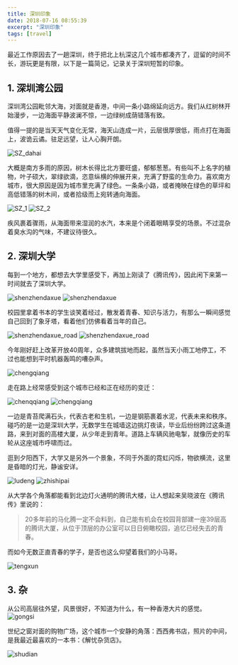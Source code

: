 ```yaml
---
title: 深圳印象
date: 2018-07-16 08:55:39
excerpt: "深圳印象"
tags: [travel]
---
```


最近工作原因去了一趟深圳，终于把北上杭深这几个城市都凑齐了，逗留的时间不长，游玩更是有限，以下是一篇简记，记录关于深圳短暂的印象。

<!--more-->

## 1. 深圳湾公园

深圳湾公园毗邻大海，对面就是香港，中间一条小路绵延向远方。我们从红树林开始漫步，一边海面平静波澜不惊，一边绿树成荫错落有致。

值得一提的是当天天气变化无常，海天山连成一片，云层很厚很低，雨点打在海面上，波诡云谲。驻足远望，让人心胸开朗。

![SZ_dahai](/assets/images/SZ_dahai.jpeg)

大概是南方多雨的原因，树木长得比北方要旺盛，郁郁葱葱。有些叫不上名字的植物，叶子硕大，翠绿欲滴，恣意纵横的伸展开来，充满了野蛮的生命力。喜欢南方城市，很大原因是因为城市里充满了绿色。一条条小路，或者掩映在绿色的草坪和高低错落的树木间，或者拾级而上宛转通向海面。

![SZ_1](/assets/images/SZ_1.jpeg)
![SZ_2](/assets/images/SZ_2.jpeg)

疾风裹着骤雨，从海面带来湿润的水汽，本来是个闭着眼睛享受的场景。不过混杂着臭水沟的气味，不建议待很久。

## 2. 深圳大学

每到一个地方，都想去大学里感受下，再加上刚读了《腾讯传》，因此闲下来第一时间就去了深圳大学。

![shenzhendaxue](/assets/images/SZ_daxue.jpeg)
![shenzhendaxue](/assets/images/SZ_daxue2.jpeg)

校园里拿着书本的学生谈笑着经过，散发着青春、知识与活力，有那么一瞬间感觉自己回到了象牙塔，看着他们仿佛看着当年的自己。

![shenzhendaxue_road](/assets/images/SZ_daxue_road1.jpeg)
![shenzhendaxue_road](/assets/images/SZ_daxue_road2.jpeg)

今年刚好赶上改革开放40周年，众多建筑拔地而起，虽然当天小雨工地停工，不过也能想到平时机器轰鸣的嘈杂声。

![chengqiang](/assets/images/SZ_chengqiang1.jpeg)

走在路上经常感受到这个城市已经和正在经历的变迁：

![chenqqiang](/assets/images/SZ_chengqiang2.jpeg)
![chengqiang](/assets/images/SZ_chengqiang3.jpeg)

一边是青苔爬满石头，代表古老和生机，一边是钢筋裹着水泥，代表未来和秩序。碰巧的是一边是深圳大学，无数学生在城墙这边挑灯夜读，毕业后纷纷跨过这条道路，来到对面的高楼大厦，从少年走到青年。道路上车辆风驰电掣，就像历史的车轮从这座城市呼啸而过。

逛到夕阳西下，大学又是另外一个景象，不同于外面的霓虹闪烁，物欲横流，这里是昏暗的灯光，静谧安详。

![ludeng](/assets/images/SZ_ludeng.jpeg)
![zhishipai](/assets/images/SZ_zhishipai.jpeg)

从大学各个角落都能看到北边灯火通明的腾讯大楼，让人想起来吴晓波在《腾讯传》里说的：

>20多年前的马化腾一定不会料到，自己能有机会在校园背部建一座39层高的腾讯大厦，从位于顶层的办公室可以日日俯瞰校园，追忆已经失去的青春。

而如今无数正直青春的学子，是否也这么仰望着我们的小马哥。

![tengxun](/assets/images/SZ_tengxun.jpeg)

## 3. 杂

从公司高层往外望，风景很好，不知道为什么，有一种香港大片的感觉。
![gongsi](/assets/images/SZ_gongsi.jpeg)

世纪之窗对面的购物广场，这个城市一个安静的角落：西西弗书店，照片的中间，是我最近最喜欢的一本书：《解忧杂货店》。

![shudian](/assets/images/SZ_shudian.jpeg)
